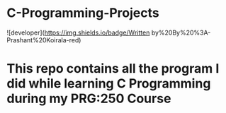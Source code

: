 # C-Programming-Projects #
![developer](https://img.shields.io/badge/Written by%20By%20%3A-Prashant%20Koirala-red)
# This repo contains all the program I did while learning C Programming during my PRG:250 Course #
